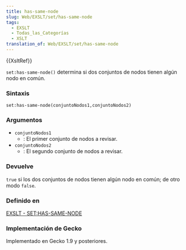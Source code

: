 ```yaml
---
title: has-same-node
slug: Web/EXSLT/set/has-same-node
tags:
  - EXSLT
  - Todas_las_Categorías
  - XSLT
translation_of: Web/EXSLT/set/has-same-node
---
```


{{XsltRef}}

`set:has-same-node()` determina si dos conjuntos de nodos tienen algún nodo en común.

### Sintaxis

```
set:has-same-node(conjuntoNodos1,conjuntoNodos2)
```

### Argumentos

- `conjuntoNodos1`
  - : El primer conjunto de nodos a revisar.
- `conjuntoNodos2`
  - : El segundo conjunto de nodos a revisar.

### Devuelve

`true` si los dos conjuntos de nodos tienen algún nodo en común; de otro modo `false`.

### Definido en

[EXSLT - SET:HAS-SAME-NODE](http://www.exslt.org/set/functions/has-same-node/index.html)

### Implementación de Gecko

Implementado en Gecko 1.9 y posteriores.

